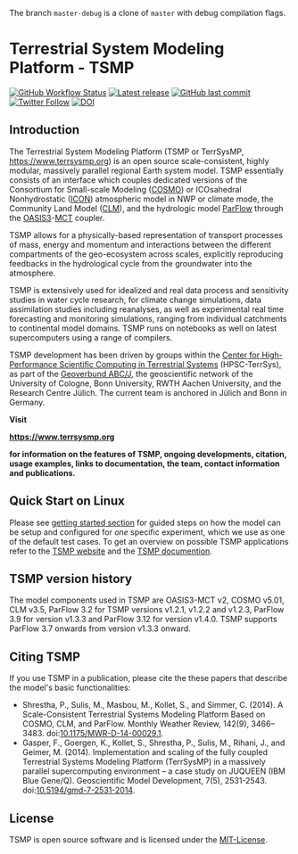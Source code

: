 The branch `master-debug` is a clone of `master` with debug
compilation flags.

# Terrestrial System Modeling Platform - TSMP

[![GitHub Workflow Status](https://img.shields.io/github/actions/workflow/status/HPSCTerrSys/TSMP/RenderMasterSphinxDocumentation.yml?label=documentation)](https://hpscterrsys.github.io/TSMP/index.html)
[![Latest release](https://img.shields.io/github/v/tag/HPSCTerrSys/TSMP.svg?color=brightgreen&label=latest%20release&sort=semver)](https://github.com/HPSCTerrSys/TSMP/tags) 
[![GitHub last commit](https://img.shields.io/github/last-commit/HPSCTerrSys/TSMP)](https://github.com/HPSCTerrSys/TSMP/commits/master)
[![Twitter Follow](https://img.shields.io/twitter/follow/HPSCTerrSys?style=social)](https://twitter.com/HPSCTerrSys)
[![DOI](https://zenodo.org/badge/DOI/10.5281/zenodo.8283715.svg)](https://doi.org/10.5281/zenodo.8283715)


## Introduction 

The Terrestrial System Modeling Platform (TSMP or TerrSysMP, https://www.terrsysmp.org) is an open source scale-consistent, highly modular, massively parallel regional Earth system model. TSMP essentially consists of an interface which couples dedicated versions of the Consortium for Small-scale Modeling ([COSMO](http://www.cosmo-model.org)) or ICOsahedral Nonhydrostatic ([ICON](https://code.mpimet.mpg.de/projects/iconpublic)) atmospheric model in NWP or climate mode, the Community Land Model ([CLM](http://www.cesm.ucar.edu/models/clm/)), and the hydrologic model [ParFlow](https://www.parflow.org) through the [OASIS3](https://oasis.cerfacs.fr/en/)-[MCT](https://www.mcs.anl.gov/research/projects/mct/) coupler.

TSMP allows for a physically-based representation of transport processes of mass, energy and momentum and interactions between the different compartments of the geo-ecosystem across scales, explicitly reproducing feedbacks in the hydrological cycle from the groundwater into the atmosphere.

TSMP is extensively used for idealized and real data process and sensitivity studies in water cycle research, for climate change simulations, data assimilation studies including reanalyses, as well as experimental real time forecasting and monitoring simulations, ranging from individual catchments to continental model domains. TSMP runs on notebooks as well on latest supercomputers using a range of compilers.

TSMP development has been driven by groups within the [Center for High-Performance Scientific Computing in Terrestrial Systems](http://www.hpsc-terrsys.de) (HPSC-TerrSys), as part of the [Geoverbund ABC/J](http://www.geoverbund-abcj.de/geoverbund/EN/Home/home_node.html), the geoscientific network of the University of Cologne, Bonn University, RWTH Aachen University, and the Research Centre Jülich. The current team is anchored in Jülich and Bonn in Germany.

**Visit**

**https://www.terrsysmp.org**

**for information on the features of TSMP, ongoing developments, citation, usage examples, links to documentation, the team, contact information and publications.**

## Quick Start on Linux

Please see [getting started section](https://hpscterrsys.github.io/TSMP/content/gettingstarted.html) for guided steps on how the model can be setup and configured for *one* specific experiment, which we use as one of the default test cases. To get an overview on possible TSMP applications refer to the [TSMP website](https://www.terrsysmp.org) and the [TSMP documention](https://hpscterrsys.github.io/TSMP/index.html).

## TSMP version history
The model components used in TSMP are OASIS3-MCT v2, COSMO v5.01, CLM v3.5, ParFlow 3.2 for TSMP versions v1.2.1, v1.2.2 and v1.2.3, ParFlow 3.9 for version v1.3.3 and ParFlow 3.12 for version v1.4.0. TSMP supports ParFlow 3.7 onwards from version v1.3.3 onward. 

## Citing TSMP

If you use TSMP in a publication, please cite the these papers that describe the model's basic functionalities:

* Shrestha, P., Sulis, M., Masbou, M., Kollet, S., and Simmer, C. (2014). A Scale-Consistent Terrestrial Systems Modeling Platform Based on COSMO, CLM, and ParFlow. Monthly Weather Review, 142(9), 3466–3483. doi:[10.1175/MWR-D-14-00029.1](https://dx.doi.org/10.1175/MWR-D-14-00029.1).
* Gasper, F., Goergen, K., Kollet, S., Shrestha, P., Sulis, M., Rihani, J., and Geimer, M. (2014). Implementation and scaling of the fully coupled Terrestrial Systems Modeling Platform (TerrSysMP) in a massively parallel supercomputing environment &ndash; a case study on JUQUEEN (IBM Blue Gene/Q). Geoscientific Model Development, 7(5), 2531-2543. doi:[10.5194/gmd-7-2531-2014](https://dx.doi.org/10.5194/gmd-7-2531-2014).

## License
TSMP is open source software and is licensed under the [MIT-License](https://github.com/HPSCTerrSys/TSMP/blob/master/LICENSE).
